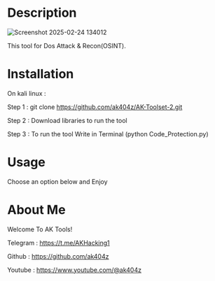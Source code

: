 # Description

![Screenshot 2025-02-24 134012](https://github.com/user-attachments/assets/bb2933c1-49e2-4dde-8a15-ea7f7ebce0bd)

This tool for Dos Attack & Recon(OSINT).

# Installation

On kali linux :

Step 1 : git clone https://github.com/ak404z/AK-Toolset-2.git

Step 2 : Download libraries to run the tool

Step 3 : To run the tool Write in Terminal (python Code_Protection.py)

# Usage

Choose an option below and Enjoy

# About Me
Welcome To AK Tools!

Telegram : https://t.me/AKHacking1

Github : https://github.com/ak404z

Youtube : https://www.youtube.com/@ak404z
